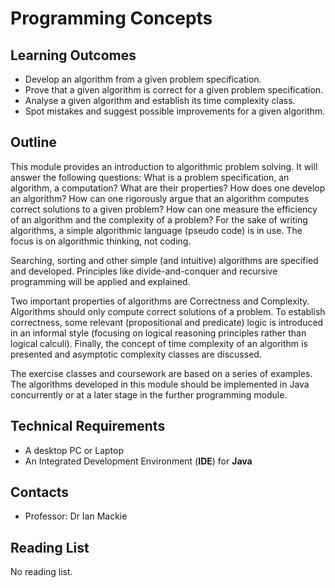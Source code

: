 # Programming Concepts

## Learning Outcomes

* Develop an algorithm from a given problem specification.
* Prove that a given algorithm is correct for a given problem specification.
* Analyse a given algorithm and establish its time complexity class.
* Spot mistakes and suggest possible improvements for a given algorithm.

## Outline

This module provides an introduction to algorithmic problem solving. It will answer the following questions: What is a problem specification, an algorithm, a computation? What are their properties? How does one develop an algorithm? How can one rigorously argue that an algorithm computes correct solutions to a given problem? How can one measure the efficiency of an algorithm and the complexity of a problem? For the sake of writing algorithms, a simple algorithmic language \(pseudo code\) is in use. The focus is on algorithmic thinking, not coding.

Searching, sorting and other simple \(and intuitive\) algorithms are specified and developed. Principles like divide-and-conquer and recursive programming will be applied and explained.

Two important properties of algorithms are Correctness and Complexity. Algorithms should only compute correct solutions of a problem. To establish correctness, some relevant \(propositional and predicate\) logic is introduced in an informal style \(focusing on logical reasoning principles rather than logical calculi\). Finally, the concept of time complexity of an algorithm is presented and asymptotic complexity classes are discussed.

The exercise classes and coursework are based on a series of examples. The algorithms developed in this module should be implemented in Java concurrently or at a later stage in the further programming module.

## Technical Requirements

* A desktop PC or Laptop
* An Integrated Development Environment \(**IDE**\) for **Java**

## Contacts

* Professor: Dr Ian Mackie

## Reading List

No reading list.





